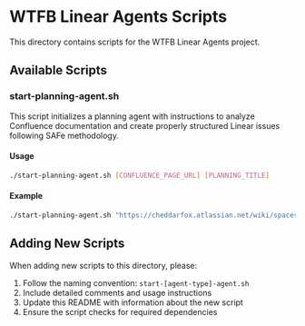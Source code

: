 # WTFB Linear Agents Scripts

This directory contains scripts for the WTFB Linear Agents project.

## Available Scripts

### start-planning-agent.sh

This script initializes a planning agent with instructions to analyze Confluence documentation and create properly structured Linear issues following SAFe methodology.

#### Usage

```bash
./start-planning-agent.sh [CONFLUENCE_PAGE_URL] [PLANNING_TITLE]
```

#### Example

```bash
./start-planning-agent.sh "https://cheddarfox.atlassian.net/wiki/spaces/WA/pages/123456789" "Collaborative Screenplay Editing"
```

## Adding New Scripts

When adding new scripts to this directory, please:

1. Follow the naming convention: `start-[agent-type]-agent.sh`
2. Include detailed comments and usage instructions
3. Update this README with information about the new script
4. Ensure the script checks for required dependencies
